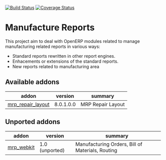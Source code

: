 [![Build Status](https://travis-ci.org/OCA/manufacture-reporting.svg?branch=8.0)](https://travis-ci.org/OCA/manufacture-reporting)
[![Coverage Status](https://coveralls.io/repos/OCA/manufacture-reporting/badge.png?branch=8.0)](https://coveralls.io/r/OCA/manufacture-reporting?branch=8.0)

Manufacture Reports
===================

This project aim to deal with OpenERP modules related to manage manufacturing related reports in various ways:

- Standard reports rewritten in other report engines.
- Enhacements or extensions of the standard reports.
- New reports related to manufacturing area

[//]: # (addons)
Available addons
----------------
addon | version | summary
--- | --- | ---
[mrp_repair_layout](mrp_repair_layout/) | 8.0.1.0.0 | MRP Repair Layout

Unported addons
---------------
addon | version | summary
--- | --- | ---
[mrp_webkit](mrp_webkit/) | 1.0 (unported) | Manufacturing Orders, Bill of Materials, Routing

[//]: # (end addons)
